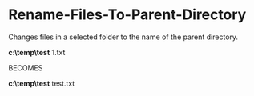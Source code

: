 # Rename-Files-To-Parent-Directory
Changes files in a selected folder to the name of the parent directory. 



**c:\temp\test**
1.txt

BECOMES

**c:\temp\test**
test.txt
